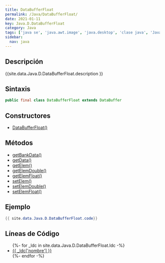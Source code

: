 ```yaml
---
title: DataBufferFloat
permalink: /Java/DataBufferFloat/
date: 2021-01-11
key: Java.D.DataBufferFloat
category: Java
tags: ['java se', 'java.awt.image', 'java.desktop', 'clase java', 'Java 1.4']
sidebar: 
  nav: java
---
```


## Descripción
{{site.data.Java.D.DataBufferFloat.description }}

## Sintaxis
~~~java
public final class DataBufferFloat extends DataBuffer
~~~

## Constructores
* [DataBufferFloat()](/Java/DataBufferFloat/DataBufferFloat/)

## Métodos
* [getBankData()](/Java/DataBufferFloat/getBankData)
* [getData()](/Java/DataBufferFloat/getData)
* [getElem()](/Java/DataBufferFloat/getElem)
* [getElemDouble()](/Java/DataBufferFloat/getElemDouble)
* [getElemFloat()](/Java/DataBufferFloat/getElemFloat)
* [setElem()](/Java/DataBufferFloat/setElem)
* [setElemDouble()](/Java/DataBufferFloat/setElemDouble)
* [setElemFloat()](/Java/DataBufferFloat/setElemFloat)

## Ejemplo
~~~java
{{ site.data.Java.D.DataBufferFloat.code}}
~~~

## Líneas de Código
<ul>
{%- for _ldc in site.data.Java.D.DataBufferFloat.ldc -%}
   <li>
       <a href="{{_ldc['url'] }}">{{ _ldc['nombre'] }}</a>
   </li>
{%- endfor -%}
</ul>
